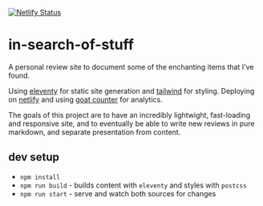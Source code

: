 [![Netlify Status](https://api.netlify.com/api/v1/badges/478bb8e9-7f7b-4b3d-9e0c-37f2854433e7/deploy-status)](https://app.netlify.com/sites/in-search-of-stuff/deploys)

# in-search-of-stuff

A personal review site to document some of the enchanting items that I've found.

Using [eleventy](https://www.11ty.dev/) for static site generation and [tailwind](https://tailwindcss.com/) for styling. Deploying on [netlify](https://www.netlify.com/) and using [goat counter](https://www.goatcounter.com/) for analytics.

The goals of this project are to have an incredibly lightwight, fast-loading and responsive site, and to eventually be able to write new reviews in pure markdown, and separate presentation from content.

## dev setup
- `npm install`
- `npm run build` - builds content with `eleventy` and styles with `postcss`
- `npm run start` - serve and watch both sources for changes